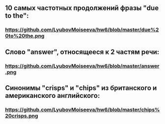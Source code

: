 ## 10 самых частотных продолжений фразы "due to the":
### https://github.com/LyubovMoiseeva/hw6/blob/master/due%20to%20the.png
## Cлово "answer", относящееся к 2 частям речи:
### https://github.com/LyubovMoiseeva/hw6/blob/master/answer.png
## Синонимы "crisps" и "chips" из британского и американского английского:
### https://github.com/LyubovMoiseeva/hw6/blob/master/chips%20crisps.png
